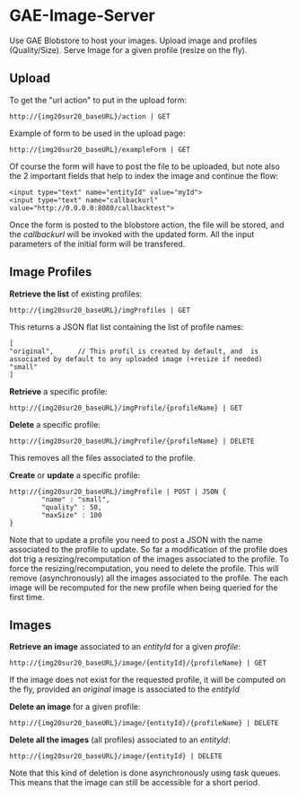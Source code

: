 GAE-Image-Server
================

Use GAE Blobstore to host your images. Upload image and profiles (Quality/Size). Serve Image for a given profile (resize on the fly).

## Upload
To get the "url action" to put in the upload form:

```http://{img20sur20_baseURL}/action | GET```

Example of form to be used in the upload page:

```http://{img20sur20_baseURL}/exampleForm | GET```

Of course the form will have to post the file to be uploaded, but note also the 2 important fields  that help to index the image and continue the flow:
```
<input type="text" name="entityId" value="myId">
<input type="text" name="callbackurl" value="http://0.0.0.0:8080/callbacktest">
```

Once the form is posted to the blobstore action, the file will be stored, and the *callbackurl* will be invoked with the updated form. All the input parameters of the initial form will be transfered.

## Image Profiles
**Retrieve the list** of existing profiles:

```http://{img20sur20_baseURL}/imgProfiles | GET```

This returns a JSON flat list containing the list of profile names:

```
[
"original",      // This profil is created by default, and  is associated by default to any uploaded image (+resize if needed)
"small"
]
```

**Retrieve** a specific profile:

```http://{img20sur20_baseURL}/imgProfile/{profileName} | GET```

**Delete** a specific profile:

```http://{img20sur20_baseURL}/imgProfile/{profileName} | DELETE```

This removes all the files associated to the profile.

**Create** or **update** a specific profile:
```
http://{img20sur20_baseURL}/imgProfile | POST | JSON {
        "name" : "small",
        "quality" : 50,
        "maxSize" : 100
}
```

Note that to update a profile you need to post a JSON with the name associated to the profile to update. So far a modification of the profile does dot trig a resizing/recomputation of the images associated to the profile. To force the resizing/recomputation, you need to delete the profile. This will remove (asynchronously) all the images associated to the profile. The each image will be recomputed for the new profile when being queried for the first time.

## Images
**Retrieve an image** associated to an *entityId* for a given *profile*:

```http://{img20sur20_baseURL}/image/{entityId}/{profileName} | GET```

If the image does not exist for the requested profile, it will be computed on the fly, provided an *original* image is associated to the *entityId*

**Delete an image** for a given profile:

```http://{img20sur20_baseURL}/image/{entityId}/{profileName} | DELETE```

**Delete all the images** (all profiles) associated to an *entityId*:

```http://{img20sur20_baseURL}/image/{entityId} | DELETE```

Note that this kind of deletion is done asynchronously using task queues. This means that the image can still be accessible for a short period.
